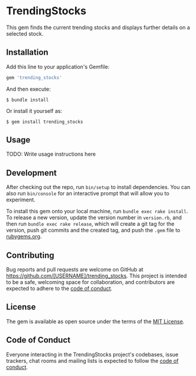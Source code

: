 # TrendingStocks

This gem finds the current trending stocks and displays further details on a selected stock.

## Installation

Add this line to your application's Gemfile:

```ruby
gem 'trending_stocks'
```

And then execute:

    $ bundle install

Or install it yourself as:

    $ gem install trending_stocks

## Usage

TODO: Write usage instructions here

## Development

After checking out the repo, run `bin/setup` to install dependencies. You can also run `bin/console` for an interactive prompt that will allow you to experiment.

To install this gem onto your local machine, run `bundle exec rake install`. To release a new version, update the version number in `version.rb`, and then run `bundle exec rake release`, which will create a git tag for the version, push git commits and the created tag, and push the `.gem` file to [rubygems.org](https://rubygems.org).

## Contributing

Bug reports and pull requests are welcome on GitHub at https://github.com/[USERNAME]/trending_stocks. This project is intended to be a safe, welcoming space for collaboration, and contributors are expected to adhere to the [code of conduct](https://github.com/[USERNAME]/trending_stocks/blob/master/CODE_OF_CONDUCT.md).

## License

The gem is available as open source under the terms of the [MIT License](https://opensource.org/licenses/MIT).

## Code of Conduct

Everyone interacting in the TrendingStocks project's codebases, issue trackers, chat rooms and mailing lists is expected to follow the [code of conduct](https://github.com/[USERNAME]/trending_stocks/blob/master/CODE_OF_CONDUCT.md).
